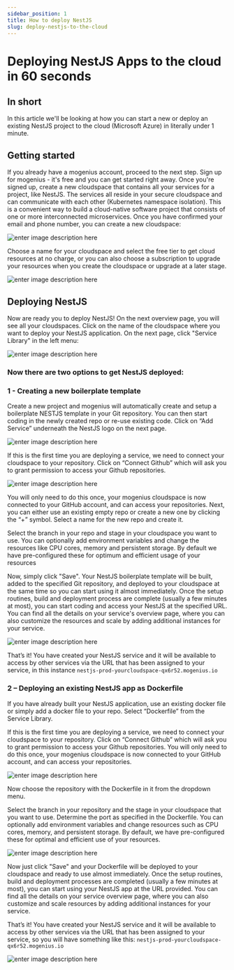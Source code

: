 ```yaml
---
sidebar_position: 1
title: How to deploy NestJS
slug: deploy-nestjs-to-the-cloud
---
```


# Deploying NestJS Apps to the cloud in 60 seconds

## In short

In this article we'll be looking at how you can start a new or deploy an existing NestJS project to the cloud (Microsoft Azure) in literally under 1 minute.

## Getting started

If you already have a mogenius account, proceed to the next step. 
Sign up for mogenius - it's free and you can get started right away. Once you're signed up, create a new cloudspace that contains all your services for a project, like NestJS. The services all reside in your secure cloudspace and can communicate with each other (Kubernetes namespace isolation). This is a convenient way to build a cloud-native software project that consists of one or more interconnected microservices. Once you have confirmed your email and phone number, you can create a new cloudspace:

![enter image description here](https://api.mogenius.com/file/id/115e92a0-6daa-4b15-9420-438448351d89)

Choose a name for your cloudspace and select the free tier to get cloud resources at no charge, or you can also choose a subscription to upgrade your resources when you create the cloudspace or upgrade at a later stage.

![enter image description here](https://api.mogenius.com/file/id/a8c2aaca-fbe7-401a-bf63-0c99024e2c94)

## Deploying NestJS

Now are ready you to deploy NestJS! On the next overview page, you will see all your cloudspaces. Click on the name of the cloudspace where you want to deploy your NestJS application. On the next page, click "Service Library" in the left menu:

![enter image description here](https://api.mogenius.com/file/id/a12d10f1-4b9b-4adb-95ec-db193e1db440)

### Now there are two options to get NestJS deployed: 

### 1 - Creating a new boilerplate template

Create a new project and mogenius will automatically create and setup a boilerplate NESTJS template in your Git repository. You can then start coding in the newly created repo or re-use existing code. Click on “Add Service” underneath the NestJS logo on the next page.

![enter image description here](https://api.mogenius.com/file/id/d55eea97-efb6-4e9b-a0d8-d6e1fc67b89f)

If this is the first time you are deploying a service, we need to connect your cloudspace to your repository. Click on “Connect Github” which will ask you to grant permission to access your Github repositories.

![enter image description here](https://api.mogenius.com/file/id/88626d92-fa15-4d9e-8598-6a914daa633c)

You will only need to do this once, your mogenius cloudspace is now connected to your GitHub account, and can access your repositories.
Next, you can either use an existing empty repo or create a new one by clicking the “+” symbol. Select a name for the new repo and create it.

Select the branch in your repo and stage in your cloudspace you want to use. You can optionally add environment variables and change the resources like CPU cores, memory and persistent storage. By default we have pre-configured these for optimum and efficient usage of your resources

Now, simply click "Save". Your NestJS boilerplate template will be built, added to the specified Git repository, and deployed to your cloudspace at the same time so you can start using it almost immediately. Once the setup routines, build and deployment process are complete (usually a few minutes at most), you can start coding and access your NestJS at the specified URL. You can find all the details on your service's overview page, where you can also customize the resources and scale by adding additional instances for your service.


![enter image description here](https://api.mogenius.com/file/id/f410eab4-e6ea-4870-baa0-fb45c5454a45)

That’s it! You have created your NestJS service and it will be available to access by other services via the URL that has been assigned to your service, in this instance `nestjs-prod-yourcloudspace-qx6r52.mogenius.io`

### 2 – Deploying an existing NestJS app as Dockerfile

If you have already built your NestJS application, use an existing docker file or simply add a docker file to your repo. Select “Dockerfile” from the Service Library.

If this is the first time you are deploying a service, we need to connect your cloudspace to your repository. Click on “Connect Github” which will ask you to grant permission to access your Github repositories. You will only need to do this once, your mogenius cloudspace is now connected to your GitHub account, and can access your repositories.

![enter image description here](https://api.mogenius.com/file/id/88626d92-fa15-4d9e-8598-6a914daa633c)

Now choose the repository with the Dockerfile in it from the dropdown menu.

Select the branch in your repository and the stage in your cloudspace that you want to use. Determine the port as specified in the Dockerfile. You can optionally add environment variables and change resources such as CPU cores, memory, and persistent storage. By default, we have pre-configured these for optimal and efficient use of your resources.

![enter image description here](https://api.mogenius.com/file/id/9efd6b72-1dff-4a25-9efc-9f7e1cfdfb3d)

Now just click "Save" and your Dockerfile will be deployed to your cloudspace and ready to use almost immediately. Once the setup routines, build and deployment processes are completed (usually a few minutes at most), you can start using your NestJS app at the URL provided. You can find all the details on your service overview page, where you can also customize and scale resources by adding additional instances for your service.

That’s it! You have created your NestJS service and it will be available to access by other services via the URL that has been assigned to your service, so you will have something like this: `nestjs-prod-yourcloudspace-qx6r52.mogenius.io`

![enter image description here](https://api.mogenius.com/file/id/f410eab4-e6ea-4870-baa0-fb45c5454a45)
